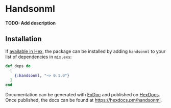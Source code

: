 # Handsonml

**TODO: Add description**

## Installation

If [available in Hex](https://hex.pm/docs/publish), the package can be installed
by adding `handsonml` to your list of dependencies in `mix.exs`:

```elixir
def deps do
  [
    {:handsonml, "~> 0.1.0"}
  ]
end
```

Documentation can be generated with [ExDoc](https://github.com/elixir-lang/ex_doc)
and published on [HexDocs](https://hexdocs.pm). Once published, the docs can
be found at <https://hexdocs.pm/handsonml>.


